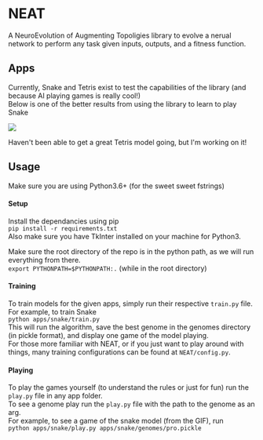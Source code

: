 # NEAT
A NeuroEvolution of Augmenting Topoligies library to evolve a nerual network to perform any task given inputs, outputs, and a fitness function.

## Apps
Currently, Snake and Tetris exist to test the capabilities of the library (and because AI playing games is really cool!)  
Below is one of the better results from using the library to learn to play Snake

![](https://media.giphy.com/media/1g1bbHK2MC9fpb4ap6/giphy.gif)

Haven't been able to get a great Tetris model going, but I'm working on it!

## Usage
Make sure you are using Python3.6+ (for the sweet sweet fstrings)
#### Setup
Install the dependancies using pip  
`pip install -r requirements.txt`  
Also make sure you have TkInter installed on your machine for Python3.

Make sure the root directory of the repo is in the python path, as we will run everything from there.  
`export PYTHONPATH=$PYTHONPATH:.` (while in the root directory)

#### Training
To train models for the given apps, simply run their respective `train.py` file. For example, to train Snake  
`python apps/snake/train.py`  
This will run the algorithm, save the best genome in the genomes directory (in pickle format), and display one game of the model playing.  
For those more familiar with NEAT, or if you just want to play around with things, many training configurations can be found at `NEAT/config.py`.

#### Playing
To play the games yourself (to understand the rules or just for fun) run the `play.py` file in any app folder.  
To see a genome play run the `play.py` file with the path to the genome as an arg.  
For example, to see a game of the snake model (from the GIF), run  
`python apps/snake/play.py apps/snake/genomes/pro.pickle`

